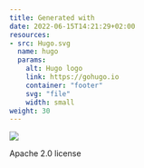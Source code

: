 ```yaml
---
title: Generated with
date: 2022-06-15T14:21:29+02:00
resources:
- src: Hugo.svg
  name: hugo
  params:
    alt: Hugo logo
    link: https://gohugo.io
    container: "footer"
    svg: "file"
    width: small
weight: 30
---
```


![](hugo)

Apache 2.0 license
